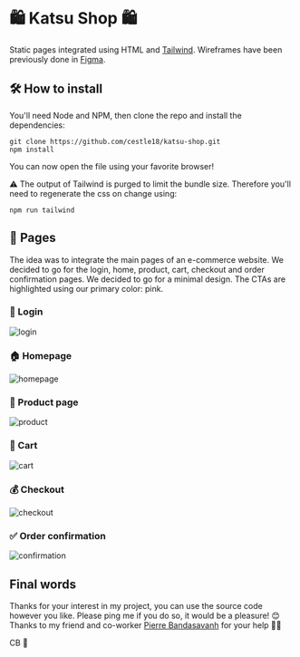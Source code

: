 # 🛍 Katsu Shop 🛍

Static pages integrated using HTML and [Tailwind](https://tailwindcss.com/). Wireframes have been previously done in [Figma](https://www.figma.com/file/4YqxUdrmg6rx2v9wJZerhB/Wireframe?node-id=0%3A1).

## 🛠 How to install

You'll need Node and NPM, then clone the repo and install the dependencies:
```shell
git clone https://github.com/cestle18/katsu-shop.git
npm install
```


You can now open the file using your favorite browser!

:warning: The output of Tailwind is purged to limit the bundle size. Therefore you'll need to regenerate the css on change using:
```shell
npm run tailwind
```

## 📄 Pages

The idea was to integrate the main pages of an e-commerce website. We decided to go for the login, home, product, cart, checkout and order confirmation pages.
We decided to go for a minimal design. The CTAs are highlighted using our primary color: pink.

### 🔑 Login
![login](https://github.com/cestle18/katsu-shop/raw/main/screenshots/login.png)

### 🏠 Homepage
![homepage](https://github.com/cestle18/katsu-shop/raw/main/screenshots/homepage.png)

### 👕 Product page
![product](https://github.com/cestle18/katsu-shop/raw/main/screenshots/product.png)

### 🛒 Cart
![cart](https://github.com/cestle18/katsu-shop/raw/main/screenshots/cart.png)

### 💰 Checkout
![checkout](https://github.com/cestle18/katsu-shop/raw/main/screenshots/checkout.png)

### ✅ Order confirmation 
![confirmation](https://github.com/cestle18/katsu-shop/raw/main/screenshots/confirmation.png)

## Final words
Thanks for your interest in my project, you can use the source code however you like. Please ping me if you do so, it would be a pleasure! 😊
Thanks to my friend and co-worker [Pierre Bandasavanh]() for your help 🙏🏻

CB 🍇

